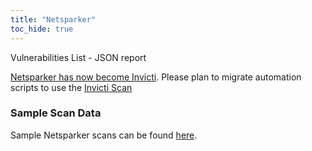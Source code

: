 ```yaml
---
title: "Netsparker"
toc_hide: true
---
```

Vulnerabilities List - JSON report

[Netsparker has now become Invicti](https://www.invicti.com/blog/news/netsparker-is-now-invicti-signaling-a-new-era-for-modern-appsec/). Please plan to migrate automation scripts to use the [Invicti Scan](../invictic.md)

### Sample Scan Data

Sample Netsparker scans can be found [here](https://github.com/DefectDojo/django-DefectDojo/tree/master/unittests/scans/netsparker).